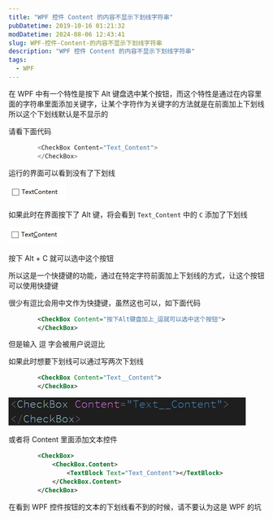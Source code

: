 ```yaml
---
title: "WPF 控件 Content 的内容不显示下划线字符串"
pubDatetime: 2019-10-16 01:21:32
modDatetime: 2024-08-06 12:43:41
slug: WPF-控件-Content-的内容不显示下划线字符串
description: "WPF 控件 Content 的内容不显示下划线字符串"
tags:
  - WPF
---
```





在 WPF 中有一个特性是按下 Alt 键盘选中某个按钮，而这个特性是通过在内容里面的字符串里面添加关键字，让某个字符作为关键字的方法就是在前面加上下划线所以这个下划线默认是不显示的

<!--more-->


<!-- CreateTime:2019/10/16 9:21:32 -->

<!-- csdn -->

请看下面代码

```csharp
        <CheckBox Content="Text_Content">
        </CheckBox>
```

运行的界面可以看到没有了下划线

<!-- ![](images/img-WPF 控件 Content 的内容不显示下划线字符串0.png) -->

![](images/img-modify-7b35be7dc68cf5c56c70eb138d055119.png)

如果此时在界面按下了 Alt 键，将会看到 `Text_Content` 中的 `C` 添加了下划线

<!-- ![](images/img-WPF 控件 Content 的内容不显示下划线字符串1.png) -->

![](images/img-modify-42cc41fb2419c0176e3f1f56ba128adc.png)

按下 Alt + C 就可以选中这个按钮

所以这是一个快捷键的功能，通过在特定字符前面加上下划线的方式，让这个按钮可以使用快捷键

很少有逗比会用中文作为快捷键，虽然这也可以，如下面代码

```xml
        <CheckBox Content="按下Alt键盘加上_逗就可以选中这个按钮">
        </CheckBox>
```

但是输入 逗 字会被用户说逗比

如果此时想要下划线可以通过写两次下划线

```xml
        <CheckBox Content="Text__Content">
        </CheckBox>
```

<!-- ![](images/img-WPF 控件 Content 的内容不显示下划线字符串2.png) -->

![](images/img-modify-65456369695b2e1e3491ec0a25adf278.png)

或者将 Content 里面添加文本控件

```xml
        <CheckBox>
            <CheckBox.Content>
                <TextBlock Text="Text_Content"></TextBlock>
            </CheckBox.Content>
        </CheckBox>
```

在看到 WPF 控件按钮的文本的下划线看不到的时候，请不要认为这是 WPF 的坑

